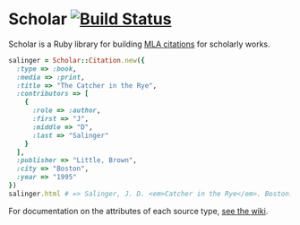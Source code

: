 # Scholar [![Build Status](https://secure.travis-ci.org/noted/scholar.png)](https://travis-ci.org/noted/scholar)

Scholar is a Ruby library for building [MLA citations](http://www.mla.org/) for scholarly works.

```ruby
salinger = Scholar::Citation.new({
  :type => :book,
  :media => :print,
  :title => "The Catcher in the Rye",
  :contributors => [
    {
      :role => :author,
      :first => "J",
      :middle => "D",
      :last => "Salinger"
    }
  ],
  :publisher => "Little, Brown",
  :city => "Boston",
  :year => "1995"
})
salinger.html # => Salinger, J. D. <em>Catcher in the Rye</em>. Boston: Little, Brown, 1995.
```

For documentation on the attributes of each source type, [see the wiki](https://github.com/noted/scholar/wiki/Supported-Types).
